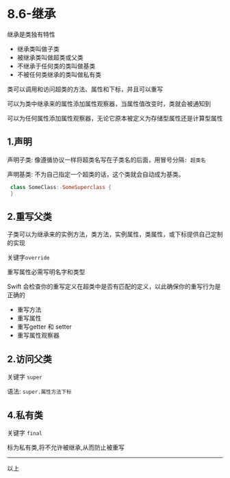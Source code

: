 # 8.6-继承

继承是类独有特性

- 继承类叫做子类
- 被继承类叫做超类或父类
- 不继承于任何类的类叫做基类
- 不被任何类继承的类叫做私有类

类可以调用和访问超类的方法、属性和下标，并且可以重写

可以为类中继承来的属性添加属性观察器，当属性值改变时，类就会被通知到

可以为任何属性添加属性观察器，无论它原本被定义为存储型属性还是计算型属性

## 1.声明

声明子类: 像遵循协议一样将超类名写在子类名的后面，用冒号分隔`: 超类名`

声明基类: 不为自己指定一个超类的话，这个类就会自动成为基类。

```swift
 class SomeClass: SomeSuperclass {
 }
```

## 2.重写父类

子类可以为继承来的实例方法，类方法，实例属性，类属性，或下标提供自己定制的实现

关键字`override`

重写属性必需写明名字和类型

Swift 会检查你的重写定义在超类中是否有匹配的定义，以此确保你的重写行为是正确的

- 重写方法
- 重写属性
- 重写getter 和 setter
- 重写属性观察器

## 2.访问父类

关键字 `super` 

语法: `super.属性方法下标`

## 4.私有类

关键字  `final` 

标为私有类,将不允许被继承,从而防止被重写

---

以上

